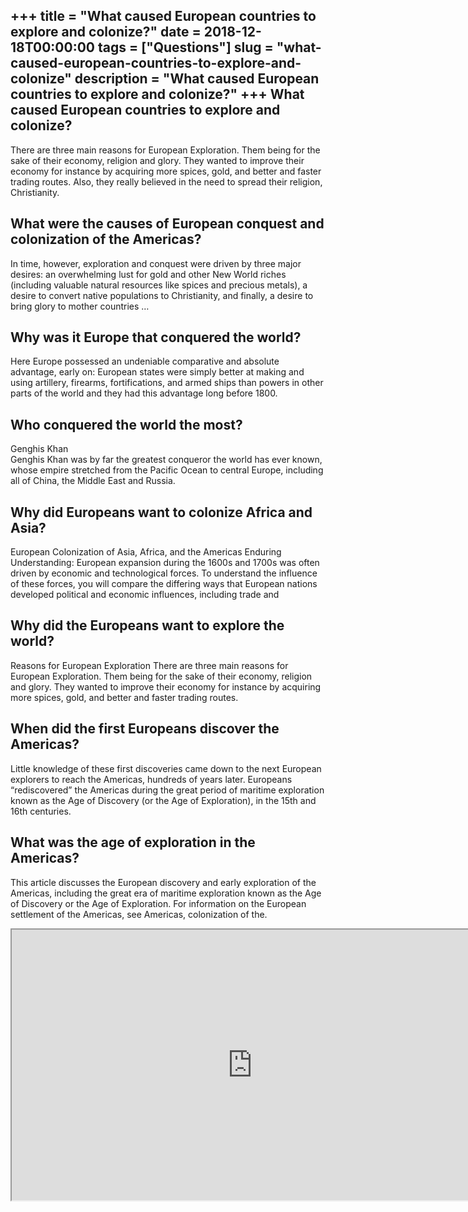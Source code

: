 +++
title = "What caused European countries to explore and colonize?"
date = 2018-12-18T00:00:00
tags = ["Questions"]
slug = "what-caused-european-countries-to-explore-and-colonize"
description = "What caused European countries to explore and colonize?"
+++
What caused European countries to explore and colonize?
-------------------------------------------------------

There are three main reasons for European Exploration. Them being for the sake of their economy, religion and glory. They wanted to improve their economy for instance by acquiring more spices, gold, and better and faster trading routes. Also, they really believed in the need to spread their religion, Christianity.

What were the causes of European conquest and colonization of the Americas?
---------------------------------------------------------------------------

In time, however, exploration and conquest were driven by three major desires: an overwhelming lust for gold and other New World riches (including valuable natural resources like spices and precious metals), a desire to convert native populations to Christianity, and finally, a desire to bring glory to mother countries …

Why was it Europe that conquered the world?
-------------------------------------------

Here Europe possessed an undeniable comparative and absolute advantage, early on: European states were simply better at making and using artillery, firearms, fortifications, and armed ships than powers in other parts of the world and they had this advantage long before 1800.

Who conquered the world the most?
---------------------------------

Genghis Khan  
Genghis Khan was by far the greatest conqueror the world has ever known, whose empire stretched from the Pacific Ocean to central Europe, including all of China, the Middle East and Russia.

Why did Europeans want to colonize Africa and Asia?
---------------------------------------------------

European Colonization of Asia, Africa, and the Americas Enduring Understanding: European expansion during the 1600s and 1700s was often driven by economic and technological forces. To understand the influence of these forces, you will compare the differing ways that European nations developed political and economic influences, including trade and

Why did the Europeans want to explore the world?
------------------------------------------------

Reasons for European Exploration There are three main reasons for European Exploration. Them being for the sake of their economy, religion and glory. They wanted to improve their economy for instance by acquiring more spices, gold, and better and faster trading routes.

When did the first Europeans discover the Americas?
---------------------------------------------------

Little knowledge of these first discoveries came down to the next European explorers to reach the Americas, hundreds of years later. Europeans “rediscovered” the Americas during the great period of maritime exploration known as the Age of Discovery (or the Age of Exploration), in the 15th and 16th centuries.

What was the age of exploration in the Americas?
------------------------------------------------

This article discusses the European discovery and early exploration of the Americas, including the great era of maritime exploration known as the Age of Discovery or the Age of Exploration. For information on the European settlement of the Americas, see Americas, colonization of the.

<iframe allow="accelerometer; autoplay; clipboard-write; encrypted-media; gyroscope; picture-in-picture" allowfullscreen="" class="__youtube_prefs__  epyt-is-override  no-lazyload" data-no-lazy="1" data-origheight="433" data-origwidth="770" data-skipgform_ajax_framebjll="" height="433" id="_ytid_28674" loading="lazy" src="https://www.youtube.com/embed/a_2EbL1ekoU?enablejsapi=1&autoplay=0&cc_load_policy=0&cc_lang_pref=&iv_load_policy=1&loop=0&modestbranding=0&rel=1&fs=1&playsinline=0&autohide=2&theme=dark&color=red&controls=1&" title="YouTube player" width="770"></iframe>